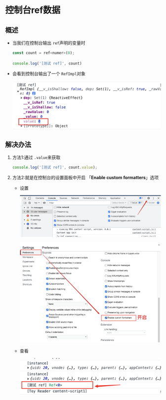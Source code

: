 # 控制台ref数据

## 概述

+ 当我们在控制台输出 `ref`声明的变量时

  ```js
  const count = ref<numer>(0);

  console.log('[测试 ref]', count)
  ```

+ 会看到控制台输出了一个 `RefImpl`对象

  ![RefImpl](image/RefImpl.png)

## 解决办法

1. 方法1:通过 `.value`来获取

    ```js
    console.log('[测试 ref]', count.value);
    ```

2. 方法2:就是在控制台的设置面板中开启 「**Enable custom formatters**」选项

      + 设置

        ![设置1](image/设置1.png)

        ![设置2](image/设置2.png)

      + 查看

        ![查看](image/查看.png)
